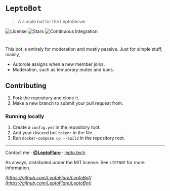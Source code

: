 # `LeptoBot`
> A simple bot for the LeptoServer

![License][license-shield]
![Stars][stars-shield]
![Continuous Integration][ci-shield]
# <!-- ![Banner](banner.png) -->

This bot is entirely for moderation and mostly passive. Just for simple stuff, mainly,
- Autorole assigns when a new member joins.
- Moderation, such as temporary mutes and bans.

## Contributing
1. Fork the repository and clone it.
2. Make a new branch to submit your pull request from.

### Running locally
1. Create a `config.yml` in the repository root.
2. Add your discord bot `token:` in the file.
3. Run `docker-compose up --build` in the repository root.

---

Contact me · [**@LeptoFlare**](https://github.com/LeptoFlare) · [lepto.tech](https://lepto.tech)

As always, distributed under the MIT license. See `LICENSE` for more information.

_[https://github.com/LeptoFlare/LeptoBot](https://github.com/LeptoFlare/LeptoBot)_

<!-- markdown links & imgs -->
[stars-shield]: https://img.shields.io/github/stars/LeptoFlare/LeptoBot.svg?style=social
[license-shield]: https://img.shields.io/github/license/LeptoFlare/LeptoBot.svg?style=flat
[ci-shield]: https://github.com/LeptoFlare/LeptoBot/workflows/Continuous%20Integration/badge.svg
